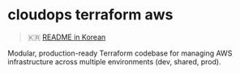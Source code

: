 # cloudops terraform aws

> 🇰🇷 [README in Korean](./README.ko.md)

Modular, production-ready Terraform codebase for managing AWS infrastructure across multiple environments (dev, shared, prod).
